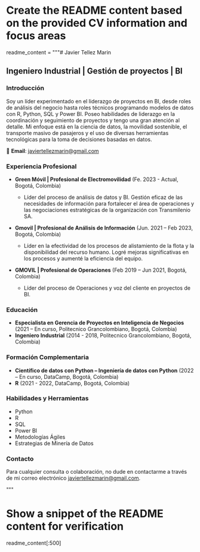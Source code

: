 # Create the README content based on the provided CV information and focus areas
readme_content = """# Javier Tellez Marin

## Ingeniero Industrial | Gestión de proyectos | BI

### Introducción

Soy un líder experimentado en el liderazgo de proyectos en BI, desde roles de análisis del negocio hasta roles técnicos programando modelos de datos con R, Python, SQL y Power BI. Poseo habilidades de liderazgo en la coordinación y seguimiento de proyectos y tengo una gran atención al detalle. Mi enfoque está en la ciencia de datos, la movilidad sostenible, el transporte masivo de pasajeros y el uso de diversas herramientas tecnológicas para la toma de decisiones basadas en datos.

📧 **Email**: [javiertellezmarin@gmail.com](mailto:javiertellezmarin@gmail.com)

### Experiencia Profesional

- **Green Móvil | Profesional de Electromovilidad** (Fe. 2023 - Actual, Bogotá, Colombia)
  - Líder del proceso de análisis de datos y BI. Gestión eficaz de las necesidades de información para fortalecer el área de operaciones y las negociaciones estratégicas de la organización con Transmilenio SA.

- **Gmovil | Profesional de Análisis de Información** (Jun. 2021 – Feb 2023, Bogotá, Colombia)
  - Líder en la efectividad de los procesos de alistamiento de la flota y la disponibilidad del recurso humano. Logré mejoras significativas en los procesos y aumenté la eficiencia del equipo.

- **GMOVIL | Profesional de Operaciones** (Feb 2019 – Jun 2021, Bogotá, Colombia)
  - Líder del proceso de Operaciones y voz del cliente en proyectos de BI.

### Educación

- **Especialista en Gerencia de Proyectos en Inteligencia de Negocios** (2021 – En curso, Politecnico Grancolombiano, Bogotá, Colombia)
- **Ingeniero Industrial** (2014 - 2018, Politecnico Grancolombiano, Bogotá, Colombia)

### Formación Complementaria

- **Científico de datos con Python – Ingeniería de datos con Python** (2022 – En curso, DataCamp, Bogotá, Colombia)
- **R** (2021 - 2022, DataCamp, Bogotá, Colombia)

### Habilidades y Herramientas

- Python
- R
- SQL
- Power BI
- Metodologías Ágiles
- Estrategias de Minería de Datos

### Contacto

Para cualquier consulta o colaboración, no dude en contactarme a través de mi correo electrónico [javiertellezmarin@gmail.com](mailto:javiertellezmarin@gmail.com).

"""

# Show a snippet of the README content for verification
readme_content[:500]
